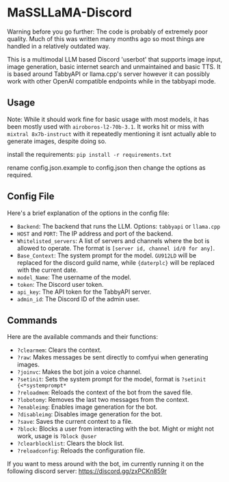 
# MaSSLLaMA-Discord
Warning before you go further: The code is probably of extremely poor quality. Much of this was written many months ago so most things are handled in a relatively outdated way.

This is a multimodal LLM based Discord 'userbot' that supports image input, image generation, basic internet search and unmaintained and basic TTS.
It is based around TabbyAPI or llama.cpp's server however it can possibly work with other OpenAI compatible endpoints while in the tabbyapi mode.

## Usage

Note: 
While it should work fine for basic usage with most models, it has been mostly used with `airoboros-l2-70b-3.1`. It works hit or miss with `mixtral 8x7b-instruct` with it repeatedly mentioning it isnt actually able to generate images, despite doing so.

install the requirements:
`pip install -r requirements.txt`

rename config.json.example to config.json then change the options as required.

## Config File 

Here's a brief explanation of the options in the config file:

- `Backend`: The backend that runs the LLM. Options: `tabbyapi` or `llama.cpp`
- `HOST` and `PORT`: The IP address and port of the backend.
- `Whitelisted_servers`: A list of servers and channels where the bot is allowed to operate. The format is `[server id, channel id/0 for any]`.
- `Base_Context`: The system prompt for the model. `GU912LD` will be replaced for the discord guild name, while `{daterplc}` will be replaced with the current date.
- `model_Name`: The username of the model.
- `token`: The Discord user token.
- `api_key`: The API token for the TabbyAPI server.
- `admin_id`: The Discord ID of the admin user.

## Commands

Here are the available commands and their functions:

- `?clearmem`: Clears the context.
- `?raw`: Makes messages be sent directly to comfyui when generating images.
- `?joinvc`: Makes the bot join a voice channel.
- `?setinit`: Sets the system prompt for the model, format is `?setinit {<*systemprompt*`
- `?reloadmem`: Reloads the context of the bot from the saved file.
- `?lobotomy`: Removes the last two messages from the context.
- `?enableimg`: Enables image generation for the bot.
- `?disableimg`: Disables image generation for the bot.
- `?save`: Saves the current context to a file.
- `?block`: Blocks a user from interacting with the bot. Might or might not work, usage is `?block @user`
- `?clearblocklist`: Clears the block list.
- `?reloadconfig`: Reloads the configuration file.

If you want to mess around with the bot, im currently running it on the following discord server:
https://discord.gg/zxPCKn859r
